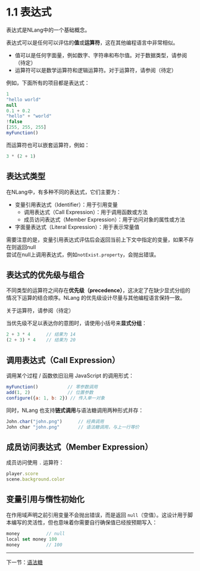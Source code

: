 # 1.1 表达式

表达式是NLang中的一个基础概念。

表达式可以是任何可以评估的**值**或**运算符**，这在其他编程语言中非常相似。

- 值可以是任何字面量，例如数字、字符串和布尔值。对于数据类型，请参阅（待定）
- 运算符可以是数学运算符和逻辑运算符。对于运算符，请参阅（待定）

例如，下面所有的项目都是表达式：  
```javascript
1
"hello world"
null
0.1 + 0.2
"hello" + "world"
!false
[255, 255, 255]
myFunction()
```

而运算符也可以嵌套运算符，例如：  
```javascript
3 * (2 + 1)
```

## 表达式类型

在NLang中，有多种不同的表达式，它们主要为：

- 变量引用表达式（Identifier）：用于引用变量
    - 调用表达式（Call Expression）：用于调用函数或方法
    - 成员访问表达式（Member Expression）：用于访问对象的属性或方法
- 字面量表达式（Literal Expression）：用于表示常量值

需要注意的是，变量引用表达式评估后会返回当前上下文中指定的变量，如果不存在则返回null  
尝试在null上调用表达式，例如`notExist.property`，会抛出错误。

## 表达式的优先级与组合

不同类型的运算符之间存在**优先级（precedence）**，这决定了在缺少显式分组的情况下运算的结合顺序。NLang 的优先级设计尽量与其他编程语言保持一致。

关于运算符，请参阅（待定）

当优先级不足以表达你的意图时，请使用小括号来**显式分组**：
```javascript
2 + 3 * 4      // 结果为 14
(2 + 3) * 4    // 结果为 20
```

## 调用表达式（Call Expression）

调用某个过程 / 函数依旧沿用 JavaScript 的调用形式：
```javascript
myFunction()           // 零参数调用
add(1, 2)              // 位置参数
configure({a: 1, b: 2}) // 传入单一对象
```

同时，NLang 也支持**链式调用**与语法糖调用两种形式并存：
```javascript
John.char("john.png")      // 经典调用
John char "john.png"       // 语法糖调用，与上一行等价
```

## 成员访问表达式（Member Expression）

成员访问使用 `.` 运算符：
```javascript
player.score
scene.background.color
```

## 变量引用与惰性初始化

在作用域声明之前引用变量不会抛出错误，而是返回 `null`（空值）。这设计用于脚本编写的灵活性，但也意味着你需要自行确保值已经按预期写入：
```javascript
money          // null
local set money 100
money          // 100
```

---

下一节：[语法糖](./2.%20语法糖.md)

